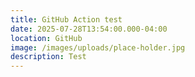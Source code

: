 ```yaml
---
title: GitHub Action test
date: 2025-07-28T13:54:00.000-04:00
location: GitHub
image: /images/uploads/place-holder.jpg
description: Test
---
```

